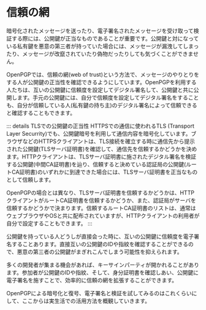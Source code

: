 # 信頼の網
暗号化されたメッセージを送ったり、電子署名されたメッセージを受け取って検証する際には、公開鍵が正当なものであることが重要です。公開鍵と対になっている私有鍵を悪意の第三者が持っていた場合には、メッセージが漏洩してしまったり、メッセージが改竄されていたり偽物だったりしても気づくことができません。

OpenPGPでは、信頼の網(web of trust)という方法で、メッセージのやりとりをする人が公開鍵の正当性を確認できるようにしています。OpenPGPを利用する人たちは、互いの公開鍵に信頼度を設定してデジタル署名して、公開鍵と共に公開します。手元の公開鍵には、自分で信頼度を設定してデジタル署名をすることも、自分が信頼している人(私有鍵の持ち主)のデジタル署名によって信頼できると確認することもできます。

::: details TLSでの公開鍵の正当性
HTTPSでの通信に使われるTLS (Transport Layer Securrity)でも、公開鍵暗号を利用して通信内容を暗号化しています。ブラウザなどのHTTPSクライアントは、TLS接続を確立する時に通信先から提示された公開鍵(TLSサーバ証明書)を確認して、通信先を信頼するかどうかを決めます。HTTPクライアントは、TLSサーバ証明書に施されたデジタル署名を検証する公開鍵(中間CA証明書)を辿り、信頼すると決めている認証局の公開鍵(ルートCA証明書)のいずれかに到達できた場合には、TLSサーバ証明書を正当なものとして信頼します。

OpenPGPの場合とは異なり、TLSサーバ証明書を信頼するかどうかは、HTTPクライアントがルートCA証明書を信頼するかどうか、また、認証局がサーバを信頼するかどうかで決まります。信頼するルートCA証明書のリストは、通常はウェブブラウザやOSと共に配布されていますが、HTTPクライアントの利用者が自分で設定することもできます。
:::

公開鍵を持っている人どうしが直接会った時に、互いの公開鍵に信頼度を電子署名することあります。直接互いの公開鍵のIDや指紋を確認することができるので、悪意の第三者の公開鍵がまぎれこんでしまう可能性を抑えられます。

多くの開発者が集まる機会があれば、キーサインパーティが開かれることがあります。参加者が公開鍵のIDや指紋、そして、身分証明書を確認しあい、公開鍵に電子署名を施すことで、効率的に信頼の網を拡張することができます。

OpenPGPによる暗号化と復号、電子署名と検証を試してみるのはこれくらいにして、ここからは実生活での活用方法を概観していきます。
